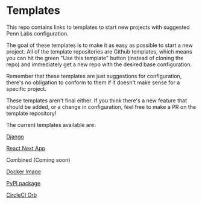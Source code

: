 # Templates

This repo contains links to templates to start new projects with suggested Penn Labs configuration.

The goal of these templates is to make it as easy as possible to start a new project. All of the template repositories are Github templates, which means you can hit the green "Use this template" button (instead of cloning the repo) and immediately get a new repo with the desired base configuration.

Remember that these templates are just suggestions for configuration, there's no obligation to conform to them if it doesn't make sense for a specific project.

These templates aren't final either. If you think there's a new feature that should be added, or a change in configuration, feel free to make a PR on the template repository!

The current templates available are:

[Django](https://github.com/pennlabs/template-django/)

[React Next App](https://github.com/pennlabs/template-react-next/)

Combined (Coming soon)

[Docker Image](https://github.com/pennlabs/template-docker/)

[PyPI package](https://github.com/pennlabs/template-pypi/)

[CircleCI Orb](https://github.com/pennlabs/template-orb/)
